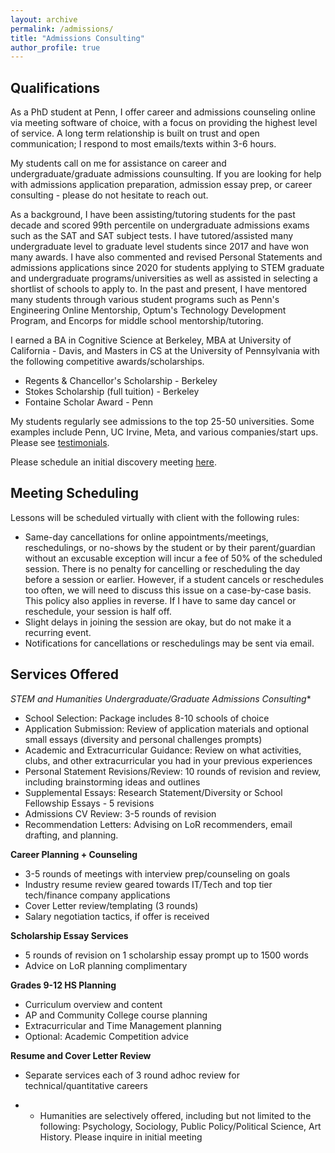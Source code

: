 ```yaml
---
layout: archive
permalink: /admissions/
title: "Admissions Consulting"
author_profile: true
---
```


## Qualifications

As a PhD student at Penn, I offer career and admissions counseling online via meeting software of choice, with a focus on providing the highest level of service. A long term relationship is built on trust and open communication; I respond to most emails/texts within 3-6 hours.

My students call on me for assistance on career and undergraduate/graduate admissions counsulting. If you are looking for help with admissions application preparation, admission essay prep, or career consulting - please do not hesitate to reach out. 

As a background, I have been assisting/tutoring students for the past decade and scored 99th percentile on undergraduate admissions exams such as the SAT and SAT subject tests. 
I have tutored/assisted many undergraduate level to graduate level students since 2017 and have won many awards. I have also commented and revised Personal Statements and admissions applications since 2020 for students applying to STEM graduate and undergraduate programs/universities as well as assisted in selecting a shortlist of schools to apply to.  In the past and present, I have mentored many students through various student programs such as Penn's Engineering Online Mentorship, Optum's Technology Development Program, and Encorps for middle school mentorship/tutoring.

I earned a BA in Cognitive Science at Berkeley, MBA at University of California - Davis, and Masters in CS at the University of Pennsylvania with the following competitive awards/scholarships.
* Regents & Chancellor's Scholarship - Berkeley
* Stokes Scholarship (full tuition) - Berkeley
* Fontaine Scholar Award - Penn

My students regularly see admissions to the top 25-50 universities. Some examples include Penn, UC Irvine, Meta, and various companies/start ups. Please see [testimonials](https://bryantduongconsulting.github.io/testimonials/).

Please schedule an initial discovery meeting [here](https://calendly.com/bryanttduong/30min).

## Meeting Scheduling

Lessons will be scheduled virtually with client with the following rules:

* Same-day cancellations for online appointments/meetings, reschedulings, or no-shows by the student or by their parent/guardian without an excusable exception will incur a fee of 50% of the scheduled session. There is no penalty for cancelling or rescheduling the day before a session or earlier. However, if a student cancels or reschedules too often, we will need to discuss this issue on a case-by-case basis. This policy also applies in reverse. If I have to same day cancel or reschedule, your session is half off.
* Slight delays in joining the session are okay, but do not make it a recurring event.
* Notifications for cancellations or reschedulings may be sent via email.

## Services Offered

**STEM and Humanities* Undergraduate/Graduate Admissions Consulting**
* School Selection: Package includes 8-10 schools of choice
* Application Submission: Review of application materials and optional small essays (diversity and personal challenges prompts)
* Academic and Extracurricular Guidance: Review on what activities, clubs, and other extracurricular you had in your previous experiences
* Personal Statement Revisions/Review: 10 rounds of revision and review, including brainstorming ideas and outlines
* Supplemental Essays: Research Statement/Diversity or School Fellowship Essays - 5 revisions
* Admissions CV Review: 3-5 rounds of revision
* Recommendation Letters: Advising on LoR recommenders, email drafting, and planning.

**Career Planning + Counseling**
* 3-5 rounds of meetings with interview prep/counseling on goals
* Industry resume review geared towards IT/Tech and top tier tech/finance company applications
* Cover Letter review/templating (3 rounds)
* Salary negotiation tactics, if offer is received

**Scholarship Essay Services**
* 5 rounds of revision on 1 scholarship essay prompt up to 1500 words
* Advice on LoR planning complimentary

**Grades 9-12 HS Planning**
* Curriculum overview and content
* AP and Community College course planning
* Extracurricular and Time Management planning
* Optional: Academic Competition advice

**Resume and Cover Letter Review**
* Separate services each of 3 round adhoc review for technical/quantitative careers


* - Humanities are selectively offered, including but not limited to the following: Psychology, Sociology, Public Policy/Political Science, Art History. Please inquire in initial meeting